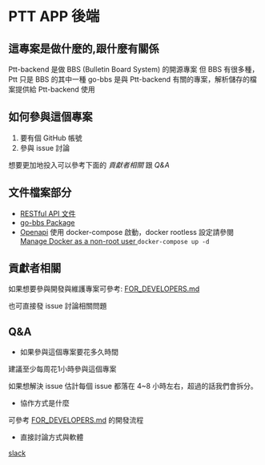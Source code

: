 # PTT APP 後端

## 這專案是做什麼的,跟什麼有關係
        
Ptt-backend 是做 BBS (Bulletin Board System) 的開源專案
但 BBS 有很多種，Ptt 只是 BBS 的其中一種
go-bbs 是與 Ptt-backend 有關的專案，解析儲存的檔案提供給 Ptt-backend 使用

## 如何參與這個專案

1. 要有個 GitHub 帳號
2. 參與 issue 討論

想要更加地投入可以參考下面的 *貢獻者相關* 跟 *Q&A*

## 文件檔案部分

* [RESTful API 文件](https://docs.google.com/document/d/18DsZOyrlr5BIl2kKxZH7P2QxFLG02xL2SO0PzVHVY3k/edit?usp=sharing)
* [go-bbs Package](https://github.com/Ptt-official-app/go-bbs)
* [Openapi](http://localhost:8081/swagger) 使用 docker-compose 啟動，docker rootless 設定請參閱 [Manage Docker as a non-root user
  ](https://docs.docker.com/engine/install/linux-postinstall/#manage-docker-as-a-non-root-user)
  `docker-compose up -d`

## 貢獻者相關

如果想要參與開發與維護專案可參考:
[FOR_DEVELOPERS.md](https://github.com/Ptt-official-app/Ptt-backend/blob/development/FOR_DEVELOPERS.md)

也可直接發 issue 討論相關問題

## Q&A

* 如果參與這個專案要花多久時間

建議至少每周花1小時參與這個專案

如果想解決 issue 估計每個 issue 都落在 4~8 小時左右，超過的話我們會拆分。

* 協作方式是什麼

可參考 [FOR_DEVELOPERS.md](https://github.com/Ptt-official-app/Ptt-backend/blob/development/FOR_DEVELOPERS.md) 的開發流程

* 直接討論方式與軟體

[slack](https://g0v-tw.slack.com/archives/C01K6RAR17Y)
